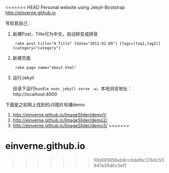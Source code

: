 <<<<<<< HEAD
Personal website using Jekyll-Bootstrap  
http://einverne.github.io

写给我自己：

1. 新建Post，Title可为中文，自动转变成拼音

		rake post title="A Title" [date="2012-02-09"] [tags=[tag1,tag2]] [category="category"]

2. 新建页面

		rake page name="about.html"

3. 运行Jekyll

	目录下运行`bundle exec jekyll serve -w`，本地浏览地址：http://localhost:4000

下面是之前网上找到的JS图片轮播demo

1. http://einverne.github.io/ImageSlider/demo1/
2. http://einverne.github.io/ImageSlider/demo2/
3. http://einverne.github.io/ImageSlider/demo3/
=======
# einverne.github.io
>>>>>>> 10b695958eb9cc0daf6c37b0c53947e55d0c5ef1
